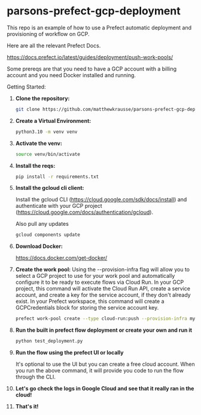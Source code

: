 # parsons-prefect-gcp-deployment

This repo is an example of how to use a Prefect automatic deployment and provisioning of workflow on GCP. 

Here are all the relevant Prefect Docs. 

https://docs.prefect.io/latest/guides/deployment/push-work-pools/


Some prereqs are that you need to have a GCP account with a billing account and you need Docker installed and running. 

Getting Started:


1. **Clone the repository:**

   ```bash
   git clone https://github.com/matthewkrausse/parsons-prefect-gcp-deployment

2. **Create a Virtual Environment:**

   ```bash
   python3.10 -m venv venv

3. **Activate the venv:**

   ```bash
   source venv/bin/activate

4. **Install the reqs:**

   ```bash
   pip install -r requirements.txt

5. **Install the gcloud cli client:**

   Install the gcloud CLI (https://cloud.google.com/sdk/docs/install) and authenticate with your GCP project (https://cloud.google.com/docs/authentication/gcloud).

   Also pull any updates
   ```bash
   gcloud components update

6. **Download Docker:**
   
    https://docs.docker.com/get-docker/

7. **Create the work pool:**
   Using the --provision-infra flag will allow you to select a GCP project to use for your work pool and automatically configure it to be ready to execute flows via Cloud Run. In your GCP project, this command will activate the Cloud Run API, create a service account, and create a key for the service account, if they don't already exist. In your Prefect workspace, this command will create a GCPCredentials block for storing the service account key.

   ```bash
   prefect work-pool create --type cloud-run:push --provision-infra my-cloud-run-pool

8. **Run the built in prefect flow deployment or create your own and run it**

   ```bash
   python test_deployment.py

9. **Run the flow using the prefect UI or locally**

   It's optional to use the UI but you can create a free cloud account. When you run the above command, it will provide you code to run the flow through the CLI.

10. **Let's go check the logs in Google Cloud and see that it really ran in the cloud!**

11. **That's it!**
